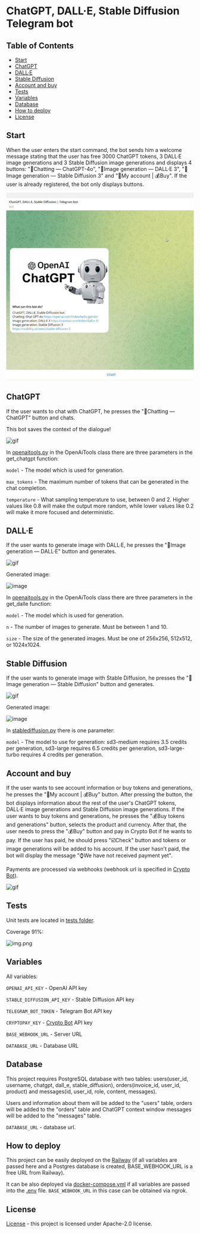 # ChatGPT, DALL·E, Stable Diffusion Telegram bot

## Table of Contents

+ [Start](#start)
+ [ChatGPT](#chatgpt)
+ [DALL·E](#dalle)
+ [Stable Diffusion](#stablediffusion)
+ [Account and buy](#accountbuy)
+ [Tests](#tests)
+ [Variables](#variables)
+ [Database](#database)
+ [How to deploy](#howtodeploy)
+ [License](#license)

## Start <a name = "start"></a>
When the user enters the start command, the bot sends him a welcome message stating that the user has free 3000 ChatGPT tokens, 3 DALL·E image generations and 3 Stable Diffusion image generations and displays 4 buttons: "💭Chatting — ChatGPT-4o", "🌄Image generation — DALL·E 3", "🌅Image generation — Stable Diffusion 3" and "👤My account | 💰Buy". If the user is already registered, the bot only displays buttons.

![gif](images/start.gif)

## ChatGPT <a name = "chatgpt"></a>
If the user wants to chat with ChatGPT, he presses the "💭Chatting — ChatGPT" button and chats.

This bot saves the context of the dialogue!

![gif](images/chatgpt.gif)

In [openaitools.py](app/services/openaitools.py) in the OpenAiTools class there are three parameters in the get_chatgpt function:

```model``` - The model which is used for generation.

```max_tokens``` - The maximum number of tokens that can be generated in the chat completion.

```temperature``` - What sampling temperature to use, between 0 and 2. Higher values like 0.8 will make the output more random, while lower values like 0.2 will make it more focused and deterministic.

## DALL·E <a name = "dalle"></a>
If the user wants to generate image with DALL·E, he presses the "🌄Image generation — DALL·E" button and generates.

![gif](images/dalle.gif)

Generated image:

![image](images/dalle.png)

In [openaitools.py](app/services/openaitools.py) in the OpenAiTools class there are three parameters in the get_dalle function:

```model``` - The model which is used for generation.

```n``` - The number of images to generate. Must be between 1 and 10.

```size``` - The size of the generated images. Must be one of 256x256, 512x512, or 1024x1024.

## Stable Diffusion <a name = "stablediffusion"></a>
If the user wants to generate image with Stable Diffusion, he presses the "🌅Image generation — Stable Diffusion" button and generates.

![gif](images/stable.gif)

Generated image:

![image](images/stable.png)

In [stablediffusion.py](app/services/stablediffusion.py) there is one parameter:

```model``` - The model to use for generation: sd3-medium requires 3.5 credits per generation, sd3-large requires 6.5 credits per generation, sd3-large-turbo requires 4 credits per generation.

## Account and buy <a name = "accountbuy"></a>
If the user wants to see account information or buy tokens and generations, he presses the "👤My account | 💰Buy" button. After pressing the button, the bot displays information about the rest of the user's ChatGPT tokens, DALL·E image generations and Stable Diffusion image generations. If the user wants to buy tokens and generations, he presses the "💰Buy tokens and generations" button, selects the product and currency. After that, the user needs to press the "💰Buy" button and pay in Crypto Bot if he wants to pay. If the user has paid, he should press "☑️Check" button and tokens or image generations will be added to his account. If the user hasn't paid, the bot will display the message "⌚️We have not received payment yet".

Payments are processed via webhooks (webhook url is specified in [Crypto Bot](https://t.me/send)).

![gif](images/buy.gif)

## Tests <a name = "tests"></a>

Unit tests are located in [tests folder](tests).

Coverage 91%:

![img.png](images/img.png)

## Variables<a name = "variables"></a>

All variables: 

```OPENAI_API_KEY``` - OpenAI API key

```STABLE_DIFFUSION_API_KEY``` - Stable Diffusion API key

```TELEGRAM_BOT_TOKEN``` - Telegram Bot API key

```CRYPTOPAY_KEY``` - [Crypto Bot](https://t.me/send) API key

```BASE_WEBHOOK_URL``` - Server URL

```DATABASE_URL``` - Database URL

## Database <a name = "database"></a>

This project requires PostgreSQL database with two tables: users(user_id, username, chatgpt, dall_e, stable_diffusion), orders(invoice_id, user_id, product) and messages(id, user_id, role, content, messages). 

Users and information about them will be added to the "users" table, orders will be added to the "orders" table and ChatGPT context window messages will be added to the "messages" table.

```DATABASE_URL``` - database url.

## How to deploy <a name = "howtodeploy"></a>

This project can be easily deployed on the [Railway](https://railway.app/) (if all variables are passed here and a Postgres database is created, BASE_WEBHOOK_URL is a free URL from Railway).

It can be also deployed via [docker-compose.yml](docker-compose.yml) if all variables are passed into the [.env](.env) file.
```BASE_WEBHOOK_URL``` in this case can be obtained via ngrok.

## License <a name = "license"></a>

[License](https://github.com/vladislav-bordiug/ChatGPT_DALL_E_StableDiffusion_Telegram_Bot/blob/main/LICENSE) - this project is licensed under Apache-2.0 license.
